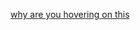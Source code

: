 [why are you hovering on this](https://cdn.discordapp.com/attachments/1240333717797343233/1247516926847094784/image.png)
